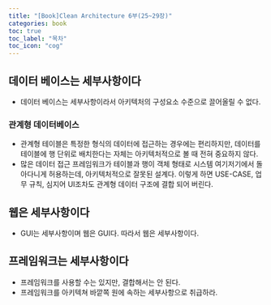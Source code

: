 ```yaml
---
title: "[Book]Clean Architecture 6부(25~29장)"
categories: book
toc: true
toc_label: "목차"
toc_icon: "cog"
---
```


## 데이터 베이스는 세부사항이다

- 데이터 베이스는 세부사항이라서 아키텍처의 구성요소 수준으로 끌어올릴 수 없다.

### 관계형 데이터베이스

- 관계형 테이블은 특정한 형식의 데이터에 접근하는 경우에는 편리하지만, 데이터를 테이블에 행 단위로 배치한다는 자체는 아키텍처적으로 볼 때 전혀 중요하지 않다.
- 많은 데이터 접근 프레임워크가 테이블과 행이 객체 형태로 시스템 여기저기에서 돌아다니게 허용하는데, 아키텍처적으로 잘못된 설계다. 이렇게 하면 USE-CASE, 업무 규칙, 심지어 UI조차도 관계형 데이터 구조에 결합 되어 버린다.

## 웹은 세부사항이다

- GUI는 세부사항이며 웹은 GUI다. 따라서 웹은 세부사항이다.

## 프레임워크는 세부사항이다

- 프레임워크를 사용할 수는 있지만, 결합해서는 안 된다.
- 프레임워크를 아키텍쳐 바깥쪽 원에 속하는 세부사항으로 취급하라.